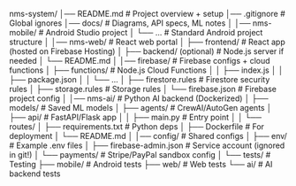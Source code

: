 nms-system/
│── README.md # Project overview + setup
│── .gitignore # Global ignores
│── docs/ # Diagrams, API specs, ML notes
│
│── nms-mobile/ # Android Studio project
│ └── ... # Standard Android project structure
│
│── nms-web/ # React web portal
│ ├── frontend/ # React app (hosted on Firebase Hosting)
│ ├── backend/ (optional) # Node.js server if needed
│ └── README.md
│
│── firebase/ # Firebase configs + cloud functions
│ ├── functions/ # Node.js Cloud Functions
│ │ ├── index.js
│ │ ├── package.json
│ │ └── ...
│ ├── firestore.rules # Firestore security rules
│ ├── storage.rules # Storage rules
│ └── firebase.json # Firebase project config
│
│── nms-ai/ # Python AI backend (Dockerized)
│ ├── models/ # Saved ML models
│ ├── agents/ # CrewAI/AutoGen agents
│ ├── api/ # FastAPI/Flask app
│ │ ├── main.py # Entry point
│ │ └── routes/
│ ├── requirements.txt # Python deps
│ ├── Dockerfile # For deployment
│ └── README.md
│
│── config/ # Shared configs
│ ├── env/ # Example .env files
│ ├── firebase-admin.json # Service account (ignored in git!)
│ └── payments/ # Stripe/PayPal sandbox config
│
└── tests/ # Testing
├── mobile/ # Android tests
├── web/ # Web tests
└── ai/ # AI backend tests
